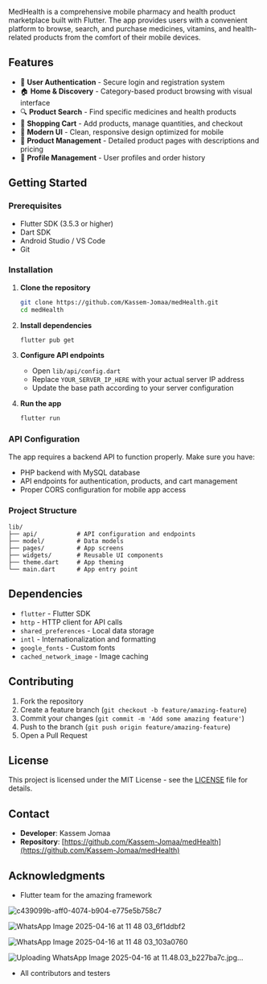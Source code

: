  
MedHealth is a comprehensive mobile pharmacy and health product marketplace built with Flutter. The app provides users with a convenient platform to browse, search, and purchase medicines, vitamins, and health-related products from the comfort of their mobile devices.

## Features

- 🔐 **User Authentication** - Secure login and registration system
- 🏠 **Home & Discovery** - Category-based product browsing with visual interface
- 🔍 **Product Search** - Find specific medicines and health products
- 🛒 **Shopping Cart** - Add products, manage quantities, and checkout
- 📱 **Modern UI** - Clean, responsive design optimized for mobile
- 💊 **Product Management** - Detailed product pages with descriptions and pricing
- 👤 **Profile Management** - User profiles and order history


## Getting Started

### Prerequisites

- Flutter SDK (3.5.3 or higher)
- Dart SDK
- Android Studio / VS Code
- Git

### Installation

1. **Clone the repository**
   ```bash
   git clone https://github.com/Kassem-Jomaa/medHealth.git
   cd medHealth
   ```

2. **Install dependencies**
   ```bash
   flutter pub get
   ```

3. **Configure API endpoints**
   - Open `lib/api/config.dart`
   - Replace `YOUR_SERVER_IP_HERE` with your actual server IP address
   - Update the base path according to your server configuration

4. **Run the app**
   ```bash
   flutter run
   ```

### API Configuration

The app requires a backend API to function properly. Make sure you have:

- PHP backend with MySQL database
- API endpoints for authentication, products, and cart management
- Proper CORS configuration for mobile app access

### Project Structure

```
lib/
├── api/           # API configuration and endpoints
├── model/         # Data models
├── pages/         # App screens
├── widgets/       # Reusable UI components
├── theme.dart     # App theming
└── main.dart      # App entry point
```

## Dependencies

- `flutter` - Flutter SDK
- `http` - HTTP client for API calls
- `shared_preferences` - Local data storage
- `intl` - Internationalization and formatting
- `google_fonts` - Custom fonts
- `cached_network_image` - Image caching

## Contributing

1. Fork the repository
2. Create a feature branch (`git checkout -b feature/amazing-feature`)
3. Commit your changes (`git commit -m 'Add some amazing feature'`)
4. Push to the branch (`git push origin feature/amazing-feature`)
5. Open a Pull Request

## License

This project is licensed under the MIT License - see the [LICENSE](LICENSE) file for details.

## Contact

- **Developer**: Kassem Jomaa
- **Repository**: [https://github.com/Kassem-Jomaa/medHealth](https://github.com/Kassem-Jomaa/medHealth)

## Acknowledgments

- Flutter team for the amazing framework


![c439099b-aff0-4074-b904-e775e5b758c7](https://github.com/user-attachments/assets/538477be-2494-49a4-abdb-51f75c66e6a6)

![WhatsApp Image 2025-04-16 at 11 48 03_6f1ddbf2](https://github.com/user-attachments/assets/2059d003-83df-4eb9-8766-598261390e77)


![WhatsApp Image 2025-04-16 at 11 48 03_103a0760](https://github.com/user-attachments/assets/ce9e4bdc-3f43-4ef8-9c8f-81cb19923bba)

![Uploading WhatsApp Image 2025-04-16 at 11.48.03_b227ba7c.jpg…]()





- All contributors and testers

